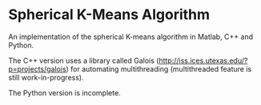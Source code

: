 Spherical K-Means Algorithm
=======

An implementation of the spherical K-means algorithm in Matlab, C++ and Python.

The C++ version uses a library called Galois (http://iss.ices.utexas.edu/?p=projects/galois) for automating multithreading (multithreaded feature is still work-in-progress).

The Python version is incomplete.
